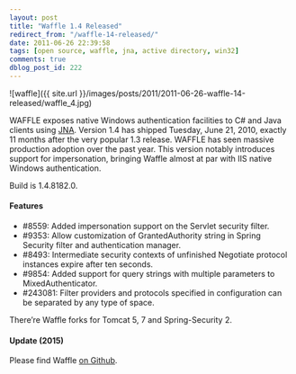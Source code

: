 ```yaml
---
layout: post
title: "Waffle 1.4 Released"
redirect_from: "/waffle-14-released/"
date: 2011-06-26 22:39:58
tags: [open source, waffle, jna, active directory, win32]
comments: true
dblog_post_id: 222
---
```

![waffle]({{ site.url }}/images/posts/2011/2011-06-26-waffle-14-released/waffle_4.jpg)

WAFFLE exposes native Windows authentication facilities to C# and Java clients using [JNA](https://github.com/twall/jna). Version 1.4 has shipped Tuesday, June 21, 2010, exactly 11 months after the very popular 1.3 release. WAFFLE has seen massive production adoption over the past year. This version notably introduces support for impersonation, bringing Waffle almost at par with IIS native Windows authentication.

Build is 1.4.8182.0.

#### Features

- #8559: Added impersonation support on the Servlet security filter.
- #9353: Allow customization of GrantedAuthority string in Spring Security filter and authentication manager.
- #8493: Intermediate security contexts of unfinished Negotiate protocol instances expire after ten seconds.
- #9854: Added support for query strings with multiple parameters to MixedAuthenticator.
- #243081: Filter providers and protocols specified in configuration can be separated by any type of space.

There’re Waffle forks for Tomcat 5, 7 and Spring-Security 2.

#### Update (2015)

Please find Waffle [on Github](https://github.com/dblock/waffle).
